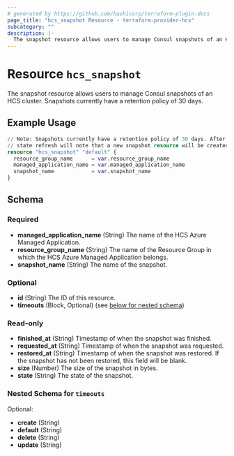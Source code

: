 ```yaml
---
# generated by https://github.com/hashicorp/terraform-plugin-docs
page_title: "hcs_snapshot Resource - terraform-provider-hcs"
subcategory: ""
description: |-
  The snapshot resource allows users to manage Consul snapshots of an HCS cluster. Snapshots currently have a retention policy of 30 days.
---
```


# Resource `hcs_snapshot`

The snapshot resource allows users to manage Consul snapshots of an HCS cluster. Snapshots currently have a retention policy of 30 days.

## Example Usage

```terraform
// Note: Snapshots currently have a retention policy of 30 days. After that time, any Terraform
// state refresh will note that a new snapshot resource will be created.
resource "hcs_snapshot" "default" {
  resource_group_name      = var.resource_group_name
  managed_application_name = var.managed_application_name
  snapshot_name            = var.snapshot_name
}
```

<!-- schema generated by tfplugindocs -->
## Schema

### Required

- **managed_application_name** (String) The name of the HCS Azure Managed Application.
- **resource_group_name** (String) The name of the Resource Group in which the HCS Azure Managed Application belongs.
- **snapshot_name** (String) The name of the snapshot.

### Optional

- **id** (String) The ID of this resource.
- **timeouts** (Block, Optional) (see [below for nested schema](#nestedblock--timeouts))

### Read-only

- **finished_at** (String) Timestamp of when the snapshot was finished.
- **requested_at** (String) Timestamp of when the snapshot was requested.
- **restored_at** (String) Timestamp of when the snapshot was restored. If the snapshot has not been restored, this field will be blank.
- **size** (Number) The size of the snapshot in bytes.
- **state** (String) The state of the snapshot.

<a id="nestedblock--timeouts"></a>
### Nested Schema for `timeouts`

Optional:

- **create** (String)
- **default** (String)
- **delete** (String)
- **update** (String)


